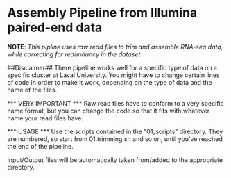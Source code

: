# Assembly Pipeline from Illumina paired-end data
**NOTE**:
*This pipline uses raw read files to trim and assemble RNA-seq data, while correcting for redundancy in the dataset*

##Disclaimer##
There pipeline works well for a specific type of data on a specific cluster at Laval University. You might have to
change certain lines of code in order to make it work, depending on the type of data and the name of the files.

*** VERY IMPORTANT ***
Raw read files have to conform to a very specific name format, but you can change
the code so that it fits with whatever name your read files have.

*** USAGE ***
Use the scripts contained in the "01_scripts" directory. They are numbered, so start from 01.trimming.sh
and so on, until you've reached the end of the pipeline.

Input/Output files will be automatically taken from/added to the appropriate directory.
